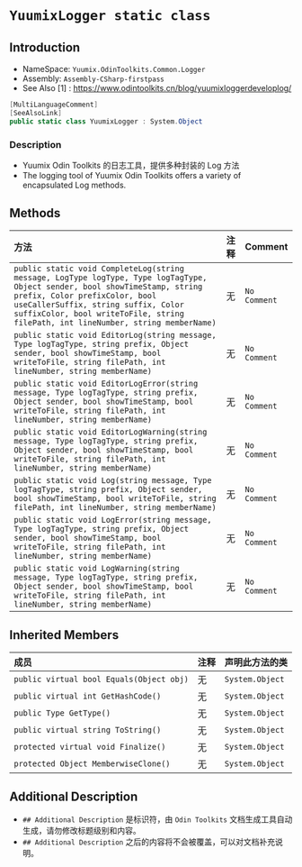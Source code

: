 ﻿# `YuumixLogger static class`

## Introduction
- NameSpace: `Yuumix.OdinToolkits.Common.Logger`
- Assembly: `Assembly-CSharp-firstpass`
- See Also [1] : https://www.odintoolkits.cn/blog/yuumixloggerdeveloplog/

``` csharp
[MultiLanguageComment]
[SeeAlsoLink]
public static class YuumixLogger : System.Object
```

### Description

- Yuumix Odin Toolkits 的日志工具，提供多种封装的 Log 方法
- The logging tool of Yuumix Odin Toolkits offers a variety of encapsulated Log methods.

## Methods

| 方法 | 注释 | Comment |
| :--- | :--- | :--- |
| `public static void CompleteLog(string message, LogType logType, Type logTagType, Object sender, bool showTimeStamp, string prefix, Color prefixColor, bool useCallerSuffix, string suffix, Color suffixColor, bool writeToFile, string filePath, int lineNumber, string memberName)` | 无 | `No Comment` |
| `public static void EditorLog(string message, Type logTagType, string prefix, Object sender, bool showTimeStamp, bool writeToFile, string filePath, int lineNumber, string memberName)` | 无 | `No Comment` |
| `public static void EditorLogError(string message, Type logTagType, string prefix, Object sender, bool showTimeStamp, bool writeToFile, string filePath, int lineNumber, string memberName)` | 无 | `No Comment` |
| `public static void EditorLogWarning(string message, Type logTagType, string prefix, Object sender, bool showTimeStamp, bool writeToFile, string filePath, int lineNumber, string memberName)` | 无 | `No Comment` |
| `public static void Log(string message, Type logTagType, string prefix, Object sender, bool showTimeStamp, bool writeToFile, string filePath, int lineNumber, string memberName)` | 无 | `No Comment` |
| `public static void LogError(string message, Type logTagType, string prefix, Object sender, bool showTimeStamp, bool writeToFile, string filePath, int lineNumber, string memberName)` | 无 | `No Comment` |
| `public static void LogWarning(string message, Type logTagType, string prefix, Object sender, bool showTimeStamp, bool writeToFile, string filePath, int lineNumber, string memberName)` | 无 | `No Comment` |

## Inherited Members

| 成员 | 注释 | 声明此方法的类 |
| :--- | :--- | :--- |
| `public virtual bool Equals(Object obj)` | 无 | `System.Object` |
| `public virtual int GetHashCode()` | 无 | `System.Object` |
| `public Type GetType()` | 无 | `System.Object` |
| `public virtual string ToString()` | 无 | `System.Object` |
| `protected virtual void Finalize()` | 无 | `System.Object` |
| `protected Object MemberwiseClone()` | 无 | `System.Object` |

## Additional Description

- `## Additional Description` 是标识符，由 `Odin Toolkits` 文档生成工具自动生成，请勿修改标题级别和内容。
- `## Additional Description` 之后的内容将不会被覆盖，可以对文档补充说明。
